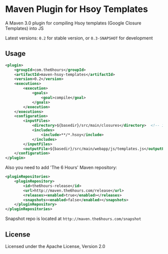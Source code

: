 Maven Plugin for Hsoy Templates
===============================

A Maven 3.0 plugin for compiling Hsoy templates (Google Closure Templates) into JS

Latest versions: `0.2` for stable version, or `0.3-SNAPSHOT` for development

Usage
-----

```xml
<plugin>
    <groupId>com.the6hours</groupId>
    <artifactId>maven-hsoy-templates</artifactId>
    <version>0.2</version>
    <executions>
        <execution>
            <goals>
                <goal>compile</goal>
            </goals>
        </execution>
    </executions>
    <configuration>
        <inputFiles>
            <directory>${basedir}/src/main/closures</directory>  <!-- input files -->
            <includes>
                <include>**/*.hsoy</include>
            </includes>
        </inputFiles>
        <outputFile>${basedir}/src/main/webapp/js/templates.js</outputFile> <!-- output file -->
    </configuration>
</plugin>
```

Also you need to add 'The 6 Hours' Maven repository:

```xml
<pluginRepositories>
    <pluginRepository>
        <id>the6hours-release</id>
        <url>http://maven.the6hours.com/release</url>
        <releases><enabled>true</enabled></releases>
        <snapshots><enabled>false</enabled></snapshots>
    </pluginRepository>
</pluginRepositories>
```

Snapshot repo is located at `http://maven.the6hours.com/snapshot`

License
-------

Licensed under the Apache License, Version 2.0